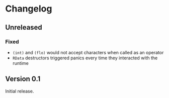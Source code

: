 # Changelog

## Unreleased

### Fixed

- `(int)` and `(flo)` would not accept characters when called as an operator
- `RData` destructors triggered panics every time they interacted with the runtime

## Version 0.1 

Initial release.
